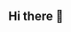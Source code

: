 ## Hi there 👋

<!--
**SUNIL-KANNEDI/SUNIL-KANNEDI** is a ✨ _special_ ✨ repository because its `README.md` (this file) appears on your GitHub profile.
🚀 About Me
    - 🎓 MTech AI student at University of Hyderabad. 
    - 🌱 I’m currently learning new AI-related stuff that I'm passionate about working on.
    - 🔭 Passionate about Deep Learning, NLP, and Social Network Analysis.
    - 💡 Currently working on 2D to 3D video conversion using Deep Learning
    - 🌱 Skills & Interests
            AI & ML: Neural Networks, CNNs, RNNs, Autoencoders, Transformers, LSTMs
            Programming: C, Python
    - 💬 Ask me about Python, Machine Learning and Deep Learning.
    - 📫 How to reach me: sunil20891a0552@gmail.com 
    - 😄 Pronouns: he/him
    - ⚡ Fun fact: I love solving algorithmic challenges and optimizing code for efficiency! 🚀
-->
